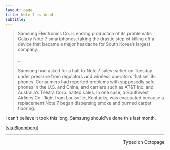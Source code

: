 ```yaml
---
layout: page
title: Note 7 is dead
subtitle: 
---
```


> Samsung Electronics Co. is ending production of its problematic Galaxy Note 7 smartphones, taking the drastic step of killing off a device that became a major headache for South Korea’s largest company.
<br><br>
...
<br><br>
> Samsung had asked for a halt to Note 7 sales earlier on Tuesday under pressure from regulators and wireless operators that sell its phones. Consumers had reported problems with supposedly safe phones in the U.S. and China, and carriers such as AT&T Inc. and Australia’s Telstra Corp. halted sales. In one case, a Southwest Airlines Co. flight from Louisville, Kentucky, was evacuated because a replacement Note 7 began dispersing smoke and burned carpet flooring.

I can't believe it took this long. Samsung should've done this last month. 

[[via Bloomberg](https://www.bloomberg.com/news/articles/2016-10-11/samsung-ends-production-of-note-7-after-global-recall-new-fires)]

---
<p align="right">Typed on Octopage</p>
